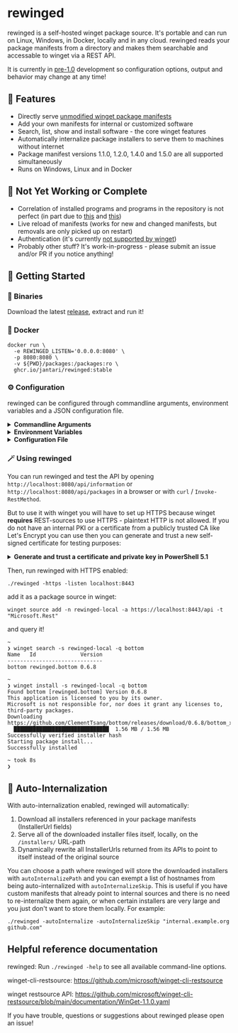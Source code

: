 # rewinged

rewinged is a self-hosted winget package source. It's portable and can run on Linux, Windows, in Docker, locally and in any cloud.
rewinged reads your package manifests from a directory and makes them searchable and accessable to winget via a REST API.

It is currently in [pre-1.0](https://semver.org/#spec-item-4) development so configuration options, output and behavior may change at any time!

## 🚀 Features

- Directly serve [unmodified winget package manifests](https://github.com/microsoft/winget-pkgs/tree/master/manifests)
- Add your own manifests for internal or customized software
- Search, list, show and install software - the core winget features
- Automatically internalize package installers to serve them to machines without internet
- Package manifest versions 1.1.0, 1.2.0, 1.4.0 and 1.5.0 are all supported simultaneously
- Runs on Windows, Linux and in Docker

## 🚧 Not Yet Working or Complete

- Correlation of installed programs and programs in the repository is not perfect (in part due to [this](https://github.com/microsoft/winget-cli-restsource/issues/59) and [this](https://github.com/microsoft/winget-cli-restsource/issues/166))
- Live reload of manifests (works for new and changed manifests, but removals are only picked up on restart)
- Authentication (it's currently [not supported by winget](https://github.com/microsoft/winget-cli-restsource/issues/100))
- Probably other stuff? It's work-in-progress - please submit an issue and/or PR if you notice anything!

## 🧭 Getting Started

### 💾 Binaries

Download the latest [release](https://github.com/jantari/rewinged/releases), extract and run it!

### 🐋 Docker

```
docker run \
  -e REWINGED_LISTEN='0.0.0.0:8080' \
  -p 8080:8080 \
  -v ${PWD}/packages:/packages:ro \
  ghcr.io/jantari/rewinged:stable
```

### ⚙️ Configuration

rewinged can be configured through commandline arguments, environment variables and a JSON configuration file.

<details>
<summary><b>Commandline Arguments</b></summary>

Commandline arguments have the highest priority and take precedence over both environment variables and the configuration file.

```
  -autoInternalize
        Turn on the auto-internalization feature
  -autoInternalizePath string
        The directory where auto-internalized installers will be stored (default "./installers")
  -autoInternalizeSkip string
        List of hostnames excluded from auto-internalization (comma or space to separate)
  -configFile string
        Path to a json configuration file (optional)
  -https
        Serve encrypted HTTPS traffic directly from rewinged without the need for a proxy
  -httpsCertificateFile string
        The webserver certificate to use if HTTPS is enabled (default "./cert.pem")
  -httpsPrivateKeyFile string
        The private key file to use if HTTPS is enabled (default "./private.key")
  -listen string
        The address and port for the REST API to listen on (default "localhost:8080")
  -logLevel string
        Set log verbosity: disable, error, warn, info, debug or trace (default "info")
  -manifestPath string
        The directory to search for package manifest files (default "./packages")
  -version
        Print the version information and exit
```

</details>

<details>
<summary><b>Environment Variables</b></summary>

Environment variables take precedence over the configuration file, but are overridden by any commandline arguments if passed.

```
REWINGED_CONFIGFILE (string)
REWINGED_AUTOINTERNALIZE (bool)
REWINGED_AUTOINTERNALIZEPATH (string)
REWINGED_AUTOINTERNALIZESKIP (string)
REWINGED_HTTPS (bool)
REWINGED_HTTPSCERTIFICATEFILE (string)
REWINGED_HTTPSPRIVATEKEYFILE (string)
REWINGED_LISTEN (string)
REWINGED_LOGLEVEL (string)
REWINGED_MANIFESTPATH (string)
```

</details>

<details>
<summary><b>Configuration File</b></summary>

Use the `-configFile` argument or `REWINGED_CONFIGFILE` environment variable to enable the config file option.
rewinged will not look for any configuration file by default. Config file must be valid JSON.

```json
{
  "autoInternalize": false,
  "autoInternalizePath": "./installers",
  "autoInternalizeSkip": "",
  "https": false,
  "httpsCertificateFile": "./cert.pem",
  "httpsPrivateKeyFile": "./private.key",
  "listen": "localhost:8080",
  "logLevel": "info",
  "manifestPath": "./packages"
}
```

</details>

### 🪄 Using rewinged

You can run rewinged and test the API by opening `http://localhost:8080/api/information`
or `http://localhost:8080/api/packages` in a browser or with `curl` / `Invoke-RestMethod`.

But to use it with winget you will have to set up HTTPS because winget **requires**
REST-sources to use HTTPS - plaintext HTTP is not allowed. If you do not have an internal
PKI or a certificate from a publicly trusted CA like Let's Encrypt you can use then you
can generate and trust a new self-signed certificate for testing purposes:

<details>
<summary><b>Generate and trust a certificate and private key in PowerShell 5.1</b></summary>

```powershell
# Because we are adding a certificate to the local machine store, this has to be run in an elevated PowerShell session

$SelfSignedCertificateParameters = @{
    'DnsName'         = 'localhost'
    'NotAfter'        = (Get-Date).AddYears(1)
    'FriendlyName'    = 'rewinged HTTPS'
    'KeyAlgorithm'    = 'RSA'
    'KeyExportPolicy' = 'Exportable'
}
$cert = New-SelfSignedCertificate @SelfSignedCertificateParameters

$RSAPrivateKey    = [System.Security.Cryptography.X509Certificates.RSACertificateExtensions]::GetRSAPrivateKey($cert)
$PrivateKeyBytes  = $RSAPrivateKey.Key.Export([System.Security.Cryptography.CngKeyBlobFormat]::Pkcs8PrivateBlob)
$PrivateKeyBase64 = [System.Convert]::ToBase64String($PrivateKeyBytes, [System.Base64FormattingOptions]::InsertLineBreaks)

$CertificateBase64 = [System.Convert]::ToBase64String($cert.Export('Cert'), [System.Base64FormattingOptions]::InsertLineBreaks)

Set-Content -Path private.key -Encoding Ascii -Value @"
-----BEGIN RSA PRIVATE KEY-----`r`n${PrivateKeyBase64}`r`n-----END RSA PRIVATE KEY-----
"@

Set-Content -Path cert.pem -Encoding Ascii -Value @"
-----BEGIN CERTIFICATE-----`r`n${CertificateBase64}`r`n-----END CERTIFICATE-----
"@

$store = [System.Security.Cryptography.X509Certificates.X509Store]::new('Root', 'LocalMachine')
$store.Open('ReadWrite')
$store.Add($cert)
$store.Close()

Remove-Item $cert.PSPath
```
</details>

Then, run rewinged with HTTPS enabled:

```
./rewinged -https -listen localhost:8443
```

add it as a package source in winget:

```
winget source add -n rewinged-local -a https://localhost:8443/api -t "Microsoft.Rest"
```

and query it!

```
~
❯ winget search -s rewinged-local -q bottom
Name   Id              Version
------------------------------
bottom rewinged.bottom 0.6.8

~
❯ winget install -s rewinged-local -q bottom
Found bottom [rewinged.bottom] Version 0.6.8
This application is licensed to you by its owner.
Microsoft is not responsible for, nor does it grant any licenses to, third-party packages.
Downloading https://github.com/ClementTsang/bottom/releases/download/0.6.8/bottom_x86_64_installer.msi
  ██████████████████████████████  1.56 MB / 1.56 MB
Successfully verified installer hash
Starting package install...
Successfully installed

~ took 8s
❯
```

## 🤖 Auto-Internalization

With auto-internalization enabled, rewinged will automatically:

1. Download all installers referenced in your package manifests (InstallerUrl fields)
2. Serve all of the downloaded installer files itself, locally, on the `/installers/` URL-path
3. Dynamically rewrite all InstallerUrls returned from its APIs to point to itself instead of the original source

You can choose a path where rewinged will store the downloaded installers with `autoInternalizePath`
and you can exempt a list of hostnames from being auto-internalized with `autoInternalizeSkip`.
This is useful if you have custom manifests that already point to internal sources and there is no
need to re-internalize them again, or when certain installers are very large and you just don't want
to store them locally. For example:

```
./rewinged -autoInternalize -autoInternalizeSkip "internal.example.org github.com"
```

## Helpful reference documentation

rewinged: Run `./rewinged -help` to see all available command-line options.

winget-cli-restsource: https://github.com/microsoft/winget-cli-restsource

winget restsource API: https://github.com/microsoft/winget-cli-restsource/blob/main/documentation/WinGet-1.1.0.yaml

If you have trouble, questions or suggestions about rewinged please open an issue!
